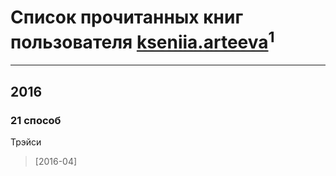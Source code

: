 # Список прочитанных книг пользователя [kseniia.arteeva](http://vk.com/id62827963)<sup>1</sup>
---

## 2016

### 21 способ
Трэйси
> [2016-04] 



